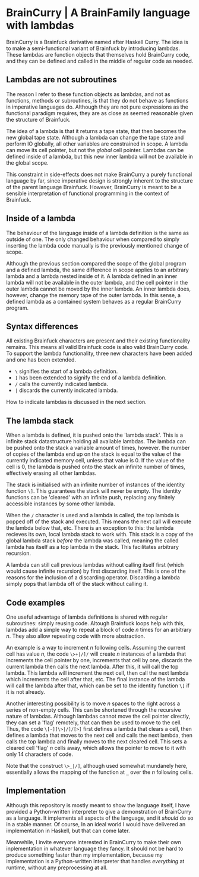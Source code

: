 # BrainCurry | A BrainFamily language with lambdas

BrainCurry is a Brainfuck derivative named after Haskell Curry. The idea is to make a semi-functional variant of Brainfuck by introducing lambdas. These lambdas are function objects that themselves hold BrainCurry code, and they can be defined and called in the middle of regular code as needed.

## Lambdas are not subroutines
The reason I refer to these function objects as lambdas, and not as functions, methods or subroutines, is that they do not behave as functions in imperative languages do. Although they are not pure expressions as the functional paradigm requires, they are as close as seemed reasonable given the structure of Brainfuck.

The idea of a lambda is that it returns a tape state, that then becomes the new global tape state. Although a lambda can change the tape state and perform IO globally, all other variables are constrained in scope. A lambda can move its cell pointer, but not the *global* cell pointer. Lambdas can be defined inside of a lambda, but this new inner lambda will not be available in the global scope.

This constraint in side-effects does not make BrainCurry a purely functional language by far, since imperative design is strongly inherent to the structure of the parent language Brainfuck. However, BrainCurry is meant to be a sensible interpretation of functional programming in the context of Brainfuck.

## Inside of a lambda
The behaviour of the language inside of a lambda definition is the same as outside of one. The only changed behaviour when compared to simply inserting the lambda code manually is the previously mentioned change of scope.

Although the previous section compared the scope of the global program and a defined lambda, the same difference in scope applies to an arbitrary lambda and a lambda nested inside of it. A lambda defined in an inner lambda will not be available in the outer lambda, and the cell pointer in the outer lambda cannot be moved by the inner lambda. An inner lambda does, however, change the memory tape of the outer lambda. In this sense, a defined lambda as a contained system behaves as a regular BrainCurry program.

## Syntax differences
All existing Brainfuck characters are present and their existing functionality remains. This means all valid Brainfuck code is also valid BrainCurry code. To support the lambda functionality, three new characters have been added and one has been extended.

- `\` signifies the start of a lambda definition.
- `]` has been extended to signify the end of a lambda definition.
- `/` calls the currently indicated lambda.
- `|` discards the currently indicated lambda.

How to indicate lambdas is discussed in the next section.

## The lambda stack
When a lambda is defined, it is pushed onto the 'lambda stack'. This is a infinite stack datastructure holding all available lambdas. The lambda can be pushed onto the stack a variable amount of times, however. the number of  copies of the lambda end up on the stack is equal to the value of the currently indicated memory cell, unless that value is 0. If the value of the cell is 0, the lambda is pushed onto the stack an infinite number of times, effectively erasing all other lambdas.

The stack is initialised with an infinite number of instances of the identity function `\]`. This guarantees the stack will never be empty. The identity functions can be 'cleared' with an infinite push, replacing any finitely accessible instances by some other lambda.

When the `/` character is used and a lambda is called, the top lambda is popped off of the stack and executed. This means the next call will execute the lambda below that, etc. There is an exception to this: the lambda recieves its own, local lambda stack to work with. This stack is a copy of the global lambda stack *before* the lambda was called, meaning the called lambda has itself as a top lambda in the stack. This facilitates arbitrary recursion.

A lambda can still call previous lambdas without calling itself first (which would cause infinite recursion) by first discarding itself. This is one of the reasons for the inclusion of a discarding operator. Discarding a lambda simply pops that lambda off of the stack without calling it.

## Code examples
One useful advantage of lambda definitions is shared with regular subroutines: simply reusing code. Altough Brainfuck loops help with this, lambdas add a simple way to repeat a block of code *n* times for an arbitrary *n*. They also allow repeating code with more abstraction.

An example is a way to increment *n* following cells. Assuming the current cell has value *n*, the code
`\>+|/]/` will create *n* instances of a lambda that increments the cell pointer by one, increments that cell by one, discards the current lambda then calls the next lambda. After this, it will call the top lambda. This lambda will increment the next cell, then call the next lambda which increments the cell after that, etc. The final instance of the lambda will call the lambda after that, which can be set to the identity function `\]` if it is not already.

Another interesting possibility is to move *n* spaces to the right across a series of non-empty cells. This can be shortened through the recursive nature of lambdas. Although lambdas cannot move the cell pointer directly, they can set a 'flag' remotely, that can then be used to move to the cell. Thus, the code `\[-]]\>|/]/[>]` first defines a lambda that clears a cell, then defines a lambda that moves to the next cell and calls the next lambda, then calls the top lambda and finally moves to the next cleared cell. This sets a cleared cell 'flag' *n* cells away, which allows the pointer to move to it with only 14 characters of code.

Note that the construct `\>_|/]`, although used somewhat mundanely here, essentially allows the mapping of the function at `_` over the *n* following cells.

## Implementation
Although this repository is mostly meant to show the language itself, I have provided a Python-written interpreter to give a demonstration of BrainCurry as a language. It implements all aspects of the language, and it *should* do so in a stable manner. Of course, In an ideal world I would have delivered an implementation in Haskell, but that can come later.

Meanwhile, I invite everyone interested in BrainCurry to make their own inplementation in whatever language they fancy. It should not be hard to produce something faster than my implementation, because my implementation is a Python-written interpreter that handles *everything* at runtime, without any preprocessing at all.

